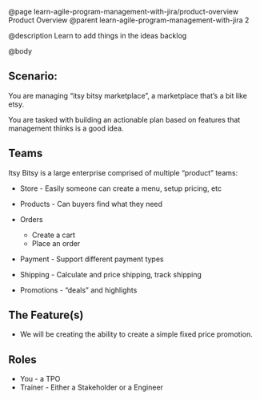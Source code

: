 @page learn-agile-program-management-with-jira/product-overview Product Overview
@parent learn-agile-program-management-with-jira 2

@description Learn to add things in the ideas backlog

@body

## Scenario:

You are managing “itsy bitsy marketplace”, a marketplace that’s a bit like etsy.

You are tasked with building an actionable plan based on
features that management thinks is a good idea.


## Teams

Itsy Bitsy is a large enterprise comprised of multiple “product” teams:

- Store - Easily someone can create a menu, setup pricing, etc

- Products - Can buyers find what they need

- Orders
  - Create a cart
  - Place an order

- Payment - Support different payment types

- Shipping - Calculate and price shipping, track shipping

- Promotions - “deals” and highlights



## The Feature(s)

- We will be creating the ability to create a simple fixed price promotion.


## Roles

- You - a TPO
- Trainer - Either a Stakeholder or a Engineer
